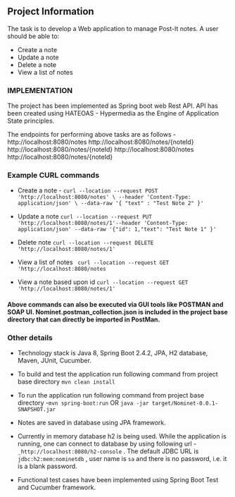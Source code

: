 ## Project Information

The task is to develop a Web application to manage Post-It notes.  A user should be able to:

 - Create a note 
 - Update a note 
 - Delete a note 
 - View a list of notes

### IMPLEMENTATION

The project has been implemented as Spring boot web Rest API.   API has been created using HATEOAS - Hypermedia as the Engine of Application State principles.  

The endpoints for performing above tasks are as follows -
http://localhost:8080/notes
http://localhost:8080/notes/{noteId}
http://localhost:8080/notes/{noteId}
http://localhost:8080/notes
http://localhost:8080/notes/{noteId}

### Example CURL commands

 - Create a note -
`curl --location --request POST 'http://localhost:8080/notes' \
--header 'Content-Type: application/json' \
--data-raw '{
"text" : "Test Note 2"
}'`

 - Update a note
`curl --location --request PUT 'http://localhost:8080/notes/1'--header 'Content-Type: application/json' --data-raw '{"id": 1,"text": "Test Note 1" }'`
 
 - Delete note
`curl --location --request DELETE 'http://localhost:8080/notes/1'`
 
 - View a list of notes
 ` curl --location --request GET 'http://localhost:8080/notes`
 
 - View a note based upon id
 `curl --location --request GET 'http://localhost:8080/notes/1'`

 #### Above commands can also be executed via GUI tools like POSTMAN and SOAP UI.  Nominet.postman_collection.json is included in the project base directory that can directly be imported in PostMan.

### Other details

 - Technology stack is Java 8, Spring Boot 2.4.2, JPA, H2 database, Maven, JUnit, Cucumber.
 - To build and test the application run following command from project base directory 
 `mvn clean install`
 - To run the application run following command from project base directory -`mvn spring-boot:run`
OR
`java -jar target/Nominet-0.0.1-SNAPSHOT.jar`
  
 - Notes are saved in database using JPA framework.
 - Currently in memory database h2 is being used.  While the application is running, one can connect to database by using following url - `_http://localhost:8080/h2-console` .  The default JDBC URL is `jdbc:h2:mem:nominetdb` , user name is `sa` and there is no password, i.e. it is a blank password.
 - Functional test cases have been implemented using Spring Boot Test and Cucumber framework.
